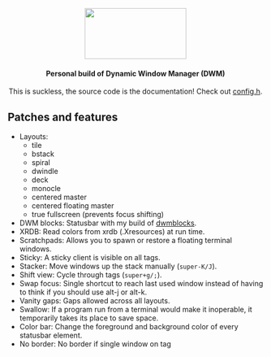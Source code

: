 <div align=center>

<img src="https://dwm.suckless.org/dwm.svg"
     data-canonical-src="https://dwm.suckless.org/dwm.svg"
     width="200"
     height="100" />

#### Personal build of Dynamic Window Manager (DWM)
This is suckless, the source code is the documentation! Check out [config.h](config.h).

</div>

## Patches and features

- Layouts:
     - tile
     - bstack
     - spiral
     - dwindle
     - deck
     - monocle
     - centered master
     - centered floating master
     - true fullscreen (prevents focus shifting)
- DWM blocks: Statusbar with my build of [dwmblocks](https://github.com/vladdoster/dwmblocks).
- XRDB: Read colors from xrdb (.Xresources) at run time.
- Scratchpads: Allows you to spawn or restore a floating terminal windows.
- Sticky: A sticky client is visible on all tags.
- Stacker: Move windows up the stack manually (`super-K/J`).
- Shift view: Cycle through tags (`super+g/;`).
- Swap focus: Single shortcut to reach last used window instead of having to think if you should use alt-j or alt-k.
- Vanity gaps: Gaps allowed across all layouts.
- Swallow: If a program run from a terminal would make it inoperable, it temporarily takes its place to save space.
- Color bar: Change the foreground and background color of every statusbar element.
- No border: No border if single window on tag
